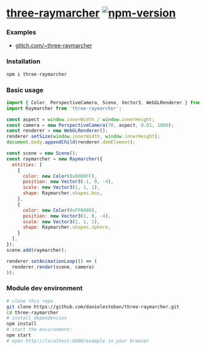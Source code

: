 [three-raymarcher](https://github.com/danielesteban/three-raymarcher)
[![npm-version](https://img.shields.io/npm/v/three-raymarcher.svg)](https://www.npmjs.com/package/three-raymarcher)
==

### Examples

 * [glitch.com/~three-raymarcher](https://glitch.com/edit/#!/three-raymarcher)

### Installation

```bash
npm i three-raymarcher
```

### Basic usage

```js
import { Color, PerspectiveCamera, Scene, Vector3, WebGLRenderer } from 'three';
import Raymarcher from 'three-raymarcher';

const aspect = window.innerWidth / window.innerHeight;
const camera = new PerspectiveCamera(70, aspect, 0.01, 1000);
const renderer = new WebGLRenderer();
renderer.setSize(window.innerWidth, window.innerHeight);
document.body.appendChild(renderer.domElement);

const scene = new Scene();
const raymarcher = new Raymarcher({
  entities: [
    {
      color: new Color(0x0000FF),
      position: new Vector3(-1, 0, -4),
      scale: new Vector3(1, 1, 1),
      shape: Raymarcher.shapes.box,
    },
    {
      color: new Color(0xFF0000),
      position: new Vector3(1, 0, -4),
      scale: new Vector3(1, 1, 1),
      shape: Raymarcher.shapes.sphere,
    }
  ],
});
scene.add(raymarcher);

renderer.setAnimationLoop(() => (
  renderer.render(scene, camera)
));
```

### Module dev environment

```bash
# clone this repo
git clone https://github.com/danielesteban/three-raymarcher.git
cd three-raymarcher
# install dependencies
npm install
# start the environment:
npm start
# open http://localhost:8080/example in your browser
```
